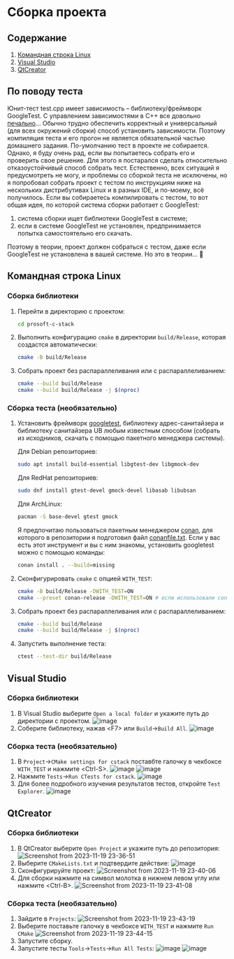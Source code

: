 # Сборка проекта

## Содержание
1. [Командная строка Linux](#командная-строка-linux)
2. [Visual Studio](#visual-studio)
3. [QtCreator](#qtcreator)

## По поводу теста

Юнит-тест test.cpp имеет зависимость – библиотеку/фреймворк GoogleTest.
С управлением зависимостями в C++ все довольно [печально](https://youtu.be/IwuBZpLUq8Q?si=RcYTNlPB5wl5RTtc)...
Обычно трудно обеспечить корректный и универсальный (для всех окружений сборки) способ установить зависимости.
Поэтому компиляция теста и его прогон не является обязательной частью домашнего задания.
По-умолчанию тест в проекте не собирается.
Однако, я буду очень рад, если вы попытаетесь собрать его и проверить свое решение.
Для этого я постарался сделать относительно отказоустойчивый способ собрать тест.
Естественно, всех ситуаций я предусмотреть не могу, и проблемы со сборкой теста не исключены,
но я попробовал собрать проект с тестом по инструкциям ниже на нескольких дистрибутивах Linux и в разных
IDE, и по-моему, всё получилось.
Если вы собираетесь компилировать с тестом, то вот общая идея, по которой система сборки работает с GoogleTest:
1. система сборки ищет библиотеки GoogleTest в системе;
2. если в системе GoogleTest не установлен, предпринимается попытка самостоятельно его скачать.

Поэтому в теории, проект должен собраться с тестом, даже если GoogleTest не установлена в вашей системе.
Но это в теории... 🙏

## Командная строка Linux

### Сборка библиотеки

1. Перейти в директорию с проектом:
    ```sh
    cd prosoft-c-stack
    ```
2. Выполнить конфигурацию `cmake` в директории `build/Release`, которая создастся автоматически:
    ```sh
    cmake -B build/Release
    ```  
3. Собрать проект без распараллеливания или с распараллеливанием:
    ```sh
    cmake --build build/Release
    cmake --build build/Release -j $(nproc)
    ```

### Сборка теста (необязательно)

1. Установить фреймворк [googletest](https://github.com/google/googletest),
    библиотеку адрес-санитайзера и библиотеку санитайзера UB любым известным способом
    (собрать из исходников, скачать с помощью пакетного менеджера системы).
    
    Для Debian репозиториев:
    ```sh
    sudo apt install build-essential libgtest-dev libgmock-dev
    ```
    Для RedHat репозиториев:
    ```sh
    sudo dnf install gtest-devel gmock-devel libasab libubsan
    ```
    Для ArchLinux:
    ```sh
    pacman -S base-devel gtest gmock
    ```
    Я предпочитаю пользоваться пакетным менеджером [conan](https://conan.io/), для которого в репозитории я
    подготовил файл [conanfile.txt](https://github.com/czertyaka/prosoft-c-stack/blob/master/conanfile.txt).
    Если у вас есть этот инструмент и вы с ним знакомы, установить googletest можно с помощью команды:
    ```sh
    conan install . --build=missing
    ```
3. Сконфигурировать `cmake` с опцией `WITH_TEST`:
    ```sh
    cmake -B build/Release -DWITH_TEST=ON
    cmake --preset conan-release -DWITH_TEST=ON # если использовали conan
    ```
4. Собрать проект без распараллеливания или с распараллеливанием:
    ```sh
    cmake --build build/Release
    cmake --build build/Release -j $(nproc)
    ```
5. Запустить выполнение теста:
   ```sh
   ctest --test-dir build/Release
   ```

## Visual Studio

### Сборка библиотеки

1. В Visual Studio выберите ``Open a local folder`` и укажите путь до директории с проектом.
    ![image](https://github.com/czertyaka/prosoft-c-stack/assets/69390349/ec60aaae-63a6-45e8-8208-5f4728f959ef)
2. Соберите библиотеку, нажав \<F7\> или ``Build``->``Build All``.
    ![image](https://github.com/czertyaka/prosoft-c-stack/assets/69390349/9926a3c2-dfa1-4c74-a3ac-f059fd50518f)

### Сборка теста (необязательно)

1. В ``Project``->``CMake settings for cstack`` поставбте галочку в чекбоксе ``WITH_TEST`` и нажмите \<Ctrl-S\>.
    ![image](https://github.com/czertyaka/prosoft-c-stack/assets/69390349/3c649b22-c32a-4a21-9301-57f5b721b65e)
    ![image](https://github.com/czertyaka/prosoft-c-stack/assets/69390349/0c3e0cbd-4b06-4e48-8045-226beb6c7d3c)
2. Нажмите ``Tests``->``Run CTests for cstack``.
    ![image](https://github.com/czertyaka/prosoft-c-stack/assets/69390349/5844208c-b947-4e9d-b021-d7a0768a083c)
3. Для более подробного изучения результатов тестов, откройте ``Test Explorer``.
    ![image](https://github.com/czertyaka/prosoft-c-stack/assets/69390349/510ee7ba-928c-4d51-a8ea-e38fc71e2087)






## QtCreator

### Сборка библиотеки

1. В QtCreator выберите ``Open Project`` и укажите путь до репозитория:
    ![Screenshot from 2023-11-19 23-36-51](https://github.com/czertyaka/prosoft-c-stack/assets/69390349/376e998c-39fa-4670-8a4f-d477c9b81d5d)
2. Выберите ``CMakeLists.txt`` и подтвердите действие:
    ![image](https://github.com/czertyaka/prosoft-c-stack/assets/69390349/a6b2e921-025f-4a62-aa01-6b216c780289)
3. Сконфигурируйте проект:
    ![Screenshot from 2023-11-19 23-40-06](https://github.com/czertyaka/prosoft-c-stack/assets/69390349/045ad414-92c8-4441-ba9d-ddb2949ad5be)
4. Для сборки нажмите на символ молотка в нижнем левом углу или нажмите \<Ctrl-B\>.
    ![Screenshot from 2023-11-19 23-41-08](https://github.com/czertyaka/prosoft-c-stack/assets/69390349/d448a90e-b720-46bf-bd84-7e0d7217a1b8)


### Сборка теста (необязательно)

1. Зайдите в ``Projects``:
    ![Screenshot from 2023-11-19 23-43-19](https://github.com/czertyaka/prosoft-c-stack/assets/69390349/97f544cc-cde0-4e7d-9e93-cfe32e07aa58)
2. Выберите поставьте галочку в чекбоксе ``WITH_TEST`` и нажмите ``Run CMake``
    ![Screenshot from 2023-11-19 23-44-15](https://github.com/czertyaka/prosoft-c-stack/assets/69390349/b65ebe66-a8be-4ecc-8f29-3df825c85027)
3. Запустите сборку.
4. Запустите тесты ``Tools``->``Tests``->``Run All Tests``:
    ![image](https://github.com/czertyaka/prosoft-c-stack/assets/69390349/71d2004d-4da1-4360-98b3-2eafb8038737)
    ![image](https://github.com/czertyaka/prosoft-c-stack/assets/69390349/c18b07c9-0b9b-4e00-a0e6-951588776134)



